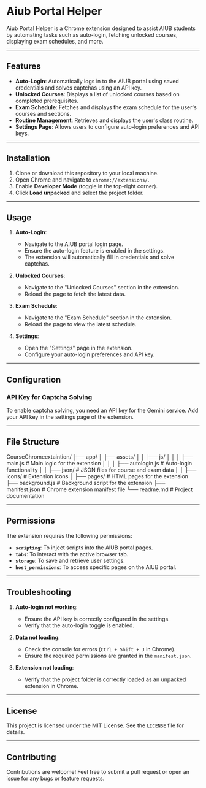 # Aiub Portal Helper

Aiub Portal Helper is a Chrome extension designed to assist AIUB students by automating tasks such as auto-login, fetching unlocked courses, displaying exam schedules, and more.

---

## Features

- **Auto-Login**: Automatically logs in to the AIUB portal using saved credentials and solves captchas using an API key.
- **Unlocked Courses**: Displays a list of unlocked courses based on completed prerequisites.
- **Exam Schedule**: Fetches and displays the exam schedule for the user's courses and sections.
- **Routine Management**: Retrieves and displays the user's class routine.
- **Settings Page**: Allows users to configure auto-login preferences and API keys.

---

## Installation

1. Clone or download this repository to your local machine.
2. Open Chrome and navigate to `chrome://extensions/`.
3. Enable **Developer Mode** (toggle in the top-right corner).
4. Click **Load unpacked** and select the project folder.

---

## Usage

1. **Auto-Login**:
   - Navigate to the AIUB portal login page.
   - Ensure the auto-login feature is enabled in the settings.
   - The extension will automatically fill in credentials and solve captchas.

2. **Unlocked Courses**:
   - Navigate to the "Unlocked Courses" section in the extension.
   - Reload the page to fetch the latest data.

3. **Exam Schedule**:
   - Navigate to the "Exam Schedule" section in the extension.
   - Reload the page to view the latest schedule.

4. **Settings**:
   - Open the "Settings" page in the extension.
   - Configure your auto-login preferences and API key.

---

## Configuration

### API Key for Captcha Solving
To enable captcha solving, you need an API key for the Gemini service. Add your API key in the settings page of the extension.

---

## File Structure

CourseChromeextaintion/
├── app/
│   ├── assets/
│   │   ├── js/
│   │   │   ├── main.js          # Main logic for the extension
│   │   │   ├── autologin.js     # Auto-login functionality
│   │   ├── json/                # JSON files for course and exam data
│   │   ├── icons/               # Extension icons
│   ├── pages/                   # HTML pages for the extension
├── background.js                # Background script for the extension
├── manifest.json                # Chrome extension manifest file
└── readme.md                    # Project documentation

---

## Permissions

The extension requires the following permissions:

- **`scripting`**: To inject scripts into the AIUB portal pages.
- **`tabs`**: To interact with the active browser tab.
- **`storage`**: To save and retrieve user settings.
- **`host_permissions`**: To access specific pages on the AIUB portal.

---

## Troubleshooting

1. **Auto-login not working**:
   - Ensure the API key is correctly configured in the settings.
   - Verify that the auto-login toggle is enabled.

2. **Data not loading**:
   - Check the console for errors (`Ctrl + Shift + J` in Chrome).
   - Ensure the required permissions are granted in the `manifest.json`.

3. **Extension not loading**:
   - Verify that the project folder is correctly loaded as an unpacked extension in Chrome.

---

## License

This project is licensed under the MIT License. See the `LICENSE` file for details.

---

## Contributing

Contributions are welcome! Feel free to submit a pull request or open an issue for any bugs or feature requests.
